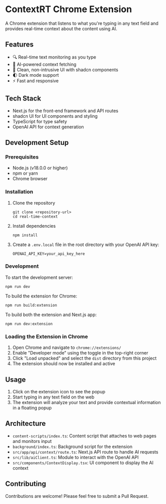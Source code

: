 # ContextRT Chrome Extension

A Chrome extension that listens to what you're typing in any text field and provides real-time context about the content using AI.

## Features

- 🔍 Real-time text monitoring as you type
- 🧠 AI-powered context fetching
- 🎨 Clean, non-intrusive UI with shadcn components
- 🌓 Dark mode support
- ⚡ Fast and responsive

## Tech Stack

- Next.js for the front-end framework and API routes
- shadcn UI for UI components and styling
- TypeScript for type safety
- OpenAI API for context generation

## Development Setup

### Prerequisites

- Node.js (v18.0.0 or higher)
- npm or yarn
- Chrome browser

### Installation

1. Clone the repository
   ```
   git clone <repository-url>
   cd real-time-context
   ```

2. Install dependencies
   ```
   npm install
   ```

3. Create a `.env.local` file in the root directory with your OpenAI API key:
   ```
   OPENAI_API_KEY=your_api_key_here
   ```

### Development

To start the development server:

```
npm run dev
```

To build the extension for Chrome:

```
npm run build:extension
```

To build both the extension and Next.js app:

```
npm run dev:extension
```

### Loading the Extension in Chrome

1. Open Chrome and navigate to `chrome://extensions/`
2. Enable "Developer mode" using the toggle in the top-right corner
3. Click "Load unpacked" and select the `dist` directory from this project
4. The extension should now be installed and active

## Usage

1. Click on the extension icon to see the popup
2. Start typing in any text field on the web
3. The extension will analyze your text and provide contextual information in a floating popup

## Architecture

- `content-scripts/index.ts`: Content script that attaches to web pages and monitors input
- `background/index.ts`: Background script for the extension
- `src/app/api/context/route.ts`: Next.js API route to handle AI requests
- `src/lib/aiClient.ts`: Module to interact with the OpenAI API
- `src/components/ContextDisplay.tsx`: UI component to display the AI context

## Contributing

Contributions are welcome! Please feel free to submit a Pull Request.
